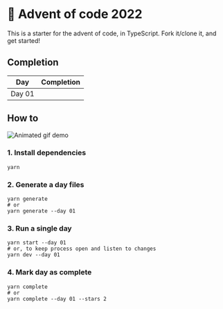 # 🎄 Advent of code 2022

This is a starter for the advent of code, in TypeScript.
Fork it/clone it, and get started!

## Completion

<!-- Auto completion:START - Do not remove or modify this section -->
<table>
  <thead>
    <tr>
      <th>Day</th>
      <th>Completion</th>
    </tr>
  </thead>
  <tbody>
    <tr>
      <td>Day 01</td>
      <td>
        <a href="https://github.com/pathto/repo/tree/main/src/01">
          <img src="https://badgen.net/badge/01/%E2%98%85%E2%98%85/green" alt="" />
        </a>
      </td>
    </tr>
  </tbody>
</table>
<!-- Auto completion:END -->

## How to

![Animated gif demo](demo.gif)

### 1. Install dependencies

```shell
yarn
```

### 2. Generate a day files

```shell
yarn generate
# or
yarn generate --day 01
```

### 3. Run a single day

```shell
yarn start --day 01
# or, to keep process open and listen to changes
yarn dev --day 01
```

### 4. Mark day as complete

```shell
yarn complete
# or
yarn complete --day 01 --stars 2
```
